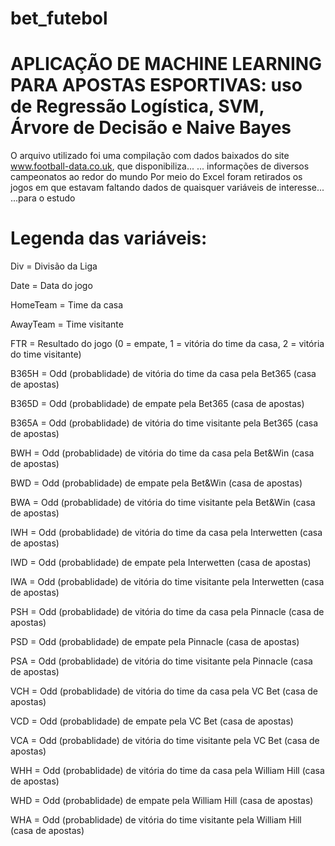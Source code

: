 # bet_futebol

# APLICAÇÃO DE MACHINE LEARNING PARA APOSTAS ESPORTIVAS: uso de Regressão Logística, SVM, Árvore de Decisão e Naive Bayes

O arquivo utilizado foi uma compilação com dados baixados do site www.football-data.co.uk, que disponibiliza...
 ... informações de diversos campeonatos ao redor do mundo
 Por meio do Excel foram retirados os jogos em que estavam faltando dados de quaisquer variáveis de interesse...
 ...para o estudo


# Legenda das variáveis:

Div = Divisão da Liga

Date = Data do jogo

HomeTeam = Time da casa

AwayTeam = Time visitante

FTR = Resultado do jogo (0 = empate, 1 = vitória do time da casa, 2 = vitória do time visitante)

B365H = Odd (probablidade) de vitória do time da casa pela Bet365 (casa de apostas)

B365D = Odd (probablidade) de empate pela Bet365 (casa de apostas)

B365A = Odd (probablidade) de vitória do time visitante pela Bet365 (casa de apostas)

BWH = Odd (probablidade) de vitória do time da casa pela Bet&Win (casa de apostas)

BWD = Odd (probablidade) de empate pela Bet&Win (casa de apostas)

BWA = Odd (probablidade) de vitória do time visitante pela Bet&Win (casa de apostas)

IWH = Odd (probablidade) de vitória do time da casa pela Interwetten (casa de apostas)

IWD = Odd (probablidade) de empate pela Interwetten (casa de apostas)

IWA = Odd (probablidade) de vitória do time visitante pela Interwetten (casa de apostas)

PSH = Odd (probablidade) de vitória do time da casa pela Pinnacle (casa de apostas)

PSD = Odd (probablidade) de empate pela Pinnacle (casa de apostas)

PSA = Odd (probablidade) de vitória do time visitante pela Pinnacle (casa de apostas)

VCH = Odd (probablidade) de vitória do time da casa pela VC Bet (casa de apostas)

VCD = Odd (probablidade) de empate pela VC Bet (casa de apostas)

VCA = Odd (probablidade) de vitória do time visitante pela VC Bet (casa de apostas)

WHH = Odd (probablidade) de vitória do time da casa pela William Hill (casa de apostas)

WHD = Odd (probablidade) de empate pela William Hill (casa de apostas)

WHA = Odd (probablidade) de vitória do time visitante pela William Hill (casa de apostas)
